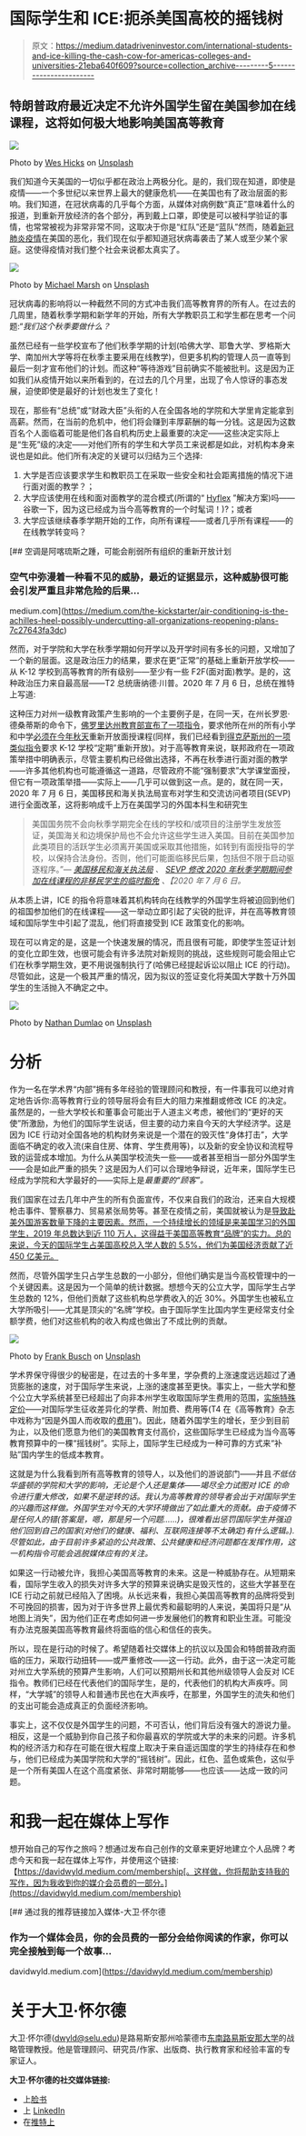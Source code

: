 # 国际学生和 ICE:扼杀美国高校的摇钱树

> 原文：<https://medium.datadriveninvestor.com/international-students-and-ice-killing-the-cash-cow-for-americas-colleges-and-universities-21eba640f609?source=collection_archive---------5----------------------->

## 特朗普政府最近决定不允许外国学生留在美国参加在线课程，这将如何极大地影响美国高等教育

![](img/4438ee2fd498d79e0631316acf042ce2.png)

Photo by [Wes Hicks](https://unsplash.com/@sickhews?utm_source=medium&utm_medium=referral) on [Unsplash](https://unsplash.com?utm_source=medium&utm_medium=referral)

我们知道今天美国的一切似乎都在政治上两极分化。是的，我们现在知道，即使是疫情——一个多世纪以来世界上最大的健康危机——在美国也有了政治层面的影响。我们知道，在冠状病毒的几乎每个方面，从媒体对病例数“真正”意味着什么的报道，到重新开放经济的各个部分，再到戴上口罩，即使是可以被科学验证的事情，也常常被视为非常非常不同，这取决于你是“红队”还是“蓝队”然而，随着[新冠肺炎疫情](https://www.who.int/emergencies/diseases/novel-coronavirus-2019)在美国的恶化，我们现在似乎都知道冠状病毒袭击了某人或至少某个家庭。这使得疫情对我们整个社会来说都太真实了。

![](img/eb45f10f371ed4ee102736ae78e5b1f3.png)

Photo by [Michael Marsh](https://unsplash.com/@muskratmike?utm_source=medium&utm_medium=referral) on [Unsplash](https://unsplash.com?utm_source=medium&utm_medium=referral)

冠状病毒的影响将以一种截然不同的方式冲击我们高等教育界的所有人。在过去的几周里，随着秋季学期和新学年的开始，所有大学教职员工和学生都在思考一个问题:“*我们这个秋季要做什么？*

虽然已经有一些学校宣布了他们秋季学期的计划(哈佛大学、耶鲁大学、罗格斯大学、南加州大学等将在秋季主要采用在线教学)，但更多机构的管理人员一直等到最后一刻才宣布他们的计划。而这种“等待游戏”目前确实不能被批判。这是因为正如我们从疫情开始以来所看到的，在过去的几个月里，出现了令人惊讶的事态发展，迫使即使是最好的计划也发生了变化！

现在，那些有“总统”或“财政大臣”头衔的人在全国各地的学院和大学里肯定能拿到高薪。然而，在当前的危机中，他们将会赚到丰厚薪酬的每一分钱。这是因为这数百名个人面临着可能是他们各自机构历史上最重要的决定——这些决定实际上是“生死”级的决定——对他们所有的学生和大学员工来说都是如此，对机构本身来说也是如此。他们所有决定的关键可以归结为三个选择:

1.  大学是否应该要求学生和教职员工在采取一些安全和社会距离措施的情况下进行面对面的教学？；
2.  大学应该使用在线和面对面教学的混合模式(所谓的“ [Hyflex](https://library.educause.edu/resources/2010/11/7-things-you-should-know-about-the-hyflex-course-model) ”解决方案)吗——谷歌一下，因为这已经成为当今高等教育的一个时髦词！)?；或者
3.  大学应该继续春季学期开始的工作，向所有课程——或者几乎所有课程——的在线教学转变吗？

[](https://medium.com/the-kickstarter/air-conditioning-is-the-achilles-heel-possibly-undercutting-all-organizations-reopening-plans-7c27643fa3dc) [## 空调是阿喀琉斯之踵，可能会削弱所有组织的重新开放计划

### 空气中弥漫着一种看不见的威胁，最近的证据显示，这种威胁很可能会引发严重且非常危险的后果…

medium.com](https://medium.com/the-kickstarter/air-conditioning-is-the-achilles-heel-possibly-undercutting-all-organizations-reopening-plans-7c27643fa3dc) 

然而，对于学院和大学在秋季学期如何开学以及开学时间有多长的问题，又增加了一个新的层面。这是政治压力的结果，要求在更“正常”的基础上重新开放学校——从 K-12 学校到高等教育的所有级别——至少有一些 F2F(面对面)教学。是的，这种政治压力来自最高层——T2 总统唐纳德·川普。2020 年 7 月 6 日，总统在推特上写道:

这种压力对州一级教育政策产生影响的一个主要例子是，在同一天，在州长罗恩·德桑蒂斯的命令下，[佛罗里达州教育部](http://www.fldoe.org/)[宣布了一项指令](http://www.fldoe.org/core/fileparse.php/19861/urlt/2020-EO-06-SlideDeck.pdf)，要求他所在州的所有小学和中学[必须在今年秋天](https://www.news4jax.com/news/local/2020/07/06/florida-education-commissioner-mandates-all-schools-must-reopen-campuses-in-fall/)重新开放面授课程(同样，我们已经看到[得克萨斯州的一项类似指令](https://www.texastribune.org/2020/07/07/masks-mandatory-texas-schools/)要求 K-12 学校“定期”重新开放)。对于高等教育来说，联邦政府在一项政策举措中明确表示，尽管主要机构已经做出选择，不再在秋季进行面对面的教学——许多其他机构也可能遵循这一道路，尽管政府不能“强制要求”大学课堂面授，但它有一项政策举措——实际上——几乎可以做到这一点。是的，就在同一天，2020 年 7 月 6 日，美国移民和海关执法局宣布对学生和交流访问者项目(SEVP)进行全面改革，这将影响成千上万在美国学习的外国本科生和研究生

> 美国国务院不会向秋季学期完全在线的学校和/或项目的注册学生发放签证，美国海关和边境保护局也不会允许这些学生进入美国。目前在美国参加此类项目的活跃学生必须离开美国或采取其他措施，如转到有面授指导的学校，以保持合法身份。否则，他们可能面临移民后果，包括但不限于启动驱逐程序。”— [*美国移民和海关执法局*](https://www.ice.gov/) *、* [*SEVP 修改 2020 年秋季学期期间参加在线课程的非移民学生的临时豁免*](https://www.ice.gov/news/releases/sevp-modifies-temporary-exemptions-nonimmigrant-students-taking-online-courses-during) *、【2020 年 7 月 6 日。*

从本质上讲，ICE 的指令将意味着其机构转向在线教学的外国学生将被迫回到他们的祖国参加他们的在线课程——这一举动立即引起了尖锐的批评，并在高等教育领域和国际学生中引起了混乱，他们将直接受到 ICE 政策变化的影响。

现在可以肯定的是，这是一个快速发展的情况，而且很有可能，即使学生签证计划的变化立即生效，也很可能会有许多法院对新规则的挑战，这些规则可能会阻止它们在秋季学期生效，更不用说强制执行了(哈佛已经提起诉讼以阻止 ICE 的行动)。尽管如此，这是一个极其严重的情况，因为拟议的签证变化将美国大学数十万外国学生的生活抛入不确定之中。

![](img/e34663c72c0f0c52a61c184723720678.png)

Photo by [Nathan Dumlao](https://unsplash.com/@nate_dumlao?utm_source=medium&utm_medium=referral) on [Unsplash](https://unsplash.com?utm_source=medium&utm_medium=referral)

# 分析

作为一名在学术界“内部”拥有多年经验的管理顾问和教授，有一件事我可以绝对肯定地告诉你:高等教育行业的领导层将会有巨大的阻力来推翻或修改 ICE 的决定。虽然是的，一些大学校长和董事会可能出于人道主义考虑，被他们的“更好的天使”所激励，为他们的国际学生说话，但主要的动力来自今天的大学经济学。这是因为 ICE 行动对全国各地的机构财务来说是一个潜在的毁灭性“身体打击”，大学面临不确定的收入流(来自住房、体育、学生费用等)，以及新的安全协议和流程导致的运营成本增加。为什么从美国学校流失一些——或者甚至相当一部分外国学生——会是如此严重的损失？这是因为人们可以合理地争辩说，近年来，国际学生已经成为学院和大学最好的——实际上是*最重要的“顾客”。*

我们国家在过去几年中产生的所有负面宣传，不仅来自我们的政治，还来自大规模枪击事件、警察暴力、贸易紧张局势等。甚至在疫情之前，美国就被认为是[导致赴美外国游客数量下降的主要因素。然而，一个持续增长的领域是来美国学习的外国学生，2019 年总数达到近 110 万人，这得益于美国高等教育“品牌”的实力。总的来说，今天的国际学生占美国高校总入学人数的 5.5%，他们为美国经济贡献了近 450 亿美元。](https://www.usatoday.com/story/money/2019/08/09/travel-international-visits-u-s-forecast-keep-falling/1942922001/)

然而，尽管外国学生只占学生总数的一小部分，但他们确实是当今高校管理中的一个关键因素。这是因为一个简单的统计数据。想想今天的公立大学，国际学生占学生总数的 12%，但他们贡献了这些机构总学费收入的近 30%。外国学生也被私立大学所吸引——尤其是顶尖的“名牌”学校。由于国际学生比国内学生更经常支付全额学费，他们对这些机构的收入构成也做出了不成比例的贡献。

![](img/6c4741995ee5eafe4bcccd0ecc21968e.png)

Photo by [Frank Busch](https://unsplash.com/@frankbusch?utm_source=medium&utm_medium=referral) on [Unsplash](https://unsplash.com?utm_source=medium&utm_medium=referral)

学术界保守得很少的秘密是，在过去的十多年里，学杂费的上涨速度远远超过了通货膨胀的速度，对于国际学生来说，上涨的速度甚至更快。事实上，一些大学和整个公立大学系统甚至已经超出了向非本州学生收取国际学生费用的范围，[实施特殊定价](https://www.acenet.edu/Documents/International-Student-Funding.pdf)——对国际学生征收差异化的学费、附加费、费用等(T4 在《高等教育》杂志中戏称为“因是外国人而收取的[费用](https://www.insidehighered.com/news/2015/05/08/some-public-universities-are-charging-differentiated-tuition-rates-or-raising-fees)”)。因此，随着外国学生的增长，至少到目前为止，以及他们愿意为他们的美国教育支付高价，这些国际学生已经成为当今高等教育预算中的一棵“摇钱树”。实际上，国际学生已经成为一种可靠的方式来“补贴”国内学生的低成本教育。

这就是为什么我看到所有高等教育的领导人，以及他们的游说部门——并且*不低估华盛顿的学院和大学的影响，无论是个人还是集体——竭尽全力试图对 ICE 的命令进行重大修改，如果不是逆转的话。我认为高等教育的领导者会出于对国际学生的兴趣而这样做。外国学生对今天的大学环境做出了如此重大的贡献。由于疫情不是任何人的错(答案是，嗯，那是另一个问题……)，很难看出惩罚国际学生并强迫他们回到自己的国家(对他们的健康、福利、互联网连接等不太确定)有什么逻辑。).尽管如此，由于目前许多紧迫的公共政策、公共健康和经济问题都在发挥作用，这一机构指令可能会逃脱媒体应有的关注。*

如果这一行动被允许，我担心美国高等教育的未来。这是一种威胁存在。从短期来看，国际学生收入的损失对许多大学的预算来说确实是毁灭性的，这些大学甚至在 ICE 行动之前就已经陷入了困境。从长远来看，我担心美国高等教育的品牌将受到不可挽回的损害，因为对于许多世界上最优秀和最聪明的人来说，美国将只是“从地图上消失”，因为他们正在考虑如何进一步发展他们的教育和职业生涯。可能没有办法克服美国高等教育最终将面临的信心和信任的丧失。

所以，现在是行动的时候了。希望随着社交媒体上的抗议以及国会和特朗普政府面临的压力，采取行动扭转——或严重修改——这一行动。此外，由于这一决定可能对州立大学系统的预算产生影响，人们可以预期州长和其他州级领导人会反对 ICE 指令。教师们已经在代表他们的国际学生，是的，代表他们的机构大声疾呼。同样，“大学城”的领导人和普通市民也在大声疾呼，在那里，外国学生的流失和他们的支出可能会造成真正的负面经济影响。

事实上，这不仅仅是外国学生的问题，不可否认，他们背后没有强大的游说力量。相反，这是一个威胁到你自己孩子和你最喜欢的学院或大学的未来的问题。许多机构的经济活力和存在可能在很大程度上取决于来自遥远国度的学生的持续存在和参与，他们已经成为美国学院和大学的“摇钱树”。因此，红色、蓝色或紫色，这似乎是一个所有美国人在这个高度紧张、非常时期能够——也应该——达成一致的问题。

# **和我一起在媒体上写作**

想开始自己的写作之旅吗？想通过发布自己创作的文章来更好地建立个人品牌？考虑今天和我一起在媒体上写作，并使用这个链接:【https://davidwyld.medium.com/membership[。这样做，你将帮助支持我的写作，因为我收到你的媒介会员费的一部分。](https://davidwyld.medium.com/membership)

[](https://davidwyld.medium.com/membership) [## 通过我的推荐链接加入媒体-大卫·怀尔德

### 作为一个媒体会员，你的会员费的一部分会给你阅读的作家，你可以完全接触到每一个故事…

davidwyld.medium.com](https://davidwyld.medium.com/membership) 

# 关于大卫·怀尔德

大卫·怀尔德([dwyld@selu.edu](http://dwyld@selu.edu/))是路易斯安那州哈蒙德市[东南路易斯安那大学](https://www.southeastern.edu/)的战略管理教授。他是管理顾问、研究员/作家、出版商、执行教育家和经验丰富的专家证人。

**大卫·怀尔德的社交媒体链接:**

*   上[脸书](https://www.facebook.com/david.wyld)
*   上 [LinkedIn](https://www.linkedin.com/in/david-wyld-4923707/)
*   在[推特上](https://twitter.com/GoodAdvicePub)